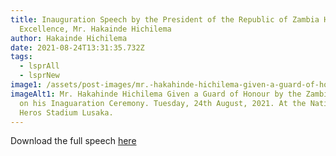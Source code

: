 ```yaml
---
title: Inauguration Speech by the President of the Republic of Zambia His
  Excellence, Mr. Hakainde Hichilema
author: Hakainde Hichilema
date: 2021-08-24T13:31:35.732Z
tags:
  - lsprAll
  - lsprNew
image1: /assets/post-images/mr.-hakahinde-hichilema-given-a-guard-of-honour-by-the-zambian-army-on-his-inaguaration-ceremony.-tuesday-24th-august-2021.-at-the-national-heros-stadium-lusaka.jpg
imageAlt1: Mr. Hakahinde Hichilema Given a Guard of Honour by the Zambian Army
  on his Inaguaration Ceremony. Tuesday, 24th August, 2021. At the National
  Heros Stadium Lusaka.
---
```

Download the full speech [here](/assets/documents/speeches/PRESIDENT-HAKAINDE-HICHILEMA-DELIVERS-INAUGURAL-SPEECH.pdf)